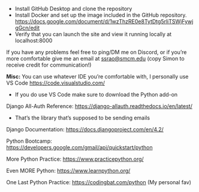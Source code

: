 ﻿
- Install GitHub Desktop and clone the repository
- Install Docker and set up the image included in the GitHub repository.  <https://docs.google.com/document/d/1wzThzRE0e8TytDtg5rliTSWjFywjgGcn/edit> 
- Verify that you can launch the site and view it running locally at localhost:8000



If you have any problems feel free to ping/DM me on Discord, or if you’re more comfortable give me an email at <ssrao@smcm.edu> (copy Simon to receive credit for communication!)



**Misc:**
You can use whatever IDE you’re comfortable with, I personally use VS Code <https://code.visualstudio.com/> 

- If you do use VS Code make sure to download the Python add-on

Django All-Auth Reference: <https://django-allauth.readthedocs.io/en/latest/> 

- That’s the library that’s supposed to be sending emails

Django Documentation: <https://docs.djangoproject.com/en/4.2/> 

Python Bootcamp: <https://developers.google.com/gmail/api/quickstart/python>

More Python Practice: <https://www.practicepython.org/>

Even MORE Python: <https://www.learnpython.org/>

One Last Python Practice: <https://codingbat.com/python> (My personal fav)


